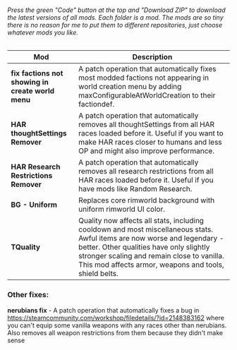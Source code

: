 ###### Press the green "Code" button at the top and "Download ZIP" to download the latest versions of all mods. Each folder is a mod. The mods are so tiny there is no reason for me to put them to different repositories, just choose whatever mods you like.

Mod | Description
------------ | -------------
**fix factions not showing in create world menu** | A patch operation that automatically fixes most modded factions not appearing in world creation menu by adding maxConfigurableAtWorldCreation to their factiondef.
**HAR thoughtSettings Remover** | A patch operation that automatically removes all thoughtSettings from all HAR races loaded before it. Useful if you want to make HAR races closer to humans and less OP and might also improve performance.
**HAR Research Restrictions Remover** | A patch operation that automatically removes all research restrictions from all HAR races loaded before it. Useful if you have mods like Random Research.
**BG - Uniform** | Replaces core rimworld background with uniform rimworld UI color.
**TQuality** | Quality now affects all stats, including cooldown and most miscellaneous stats. Awful items are now worse and legendary - better. Other qualities have only slightly stronger scaling and remain close to vanilla. This mod affects armor, weapons and tools, shield belts.

### Other fixes:
**nerubians fix** - A patch operation that automatically fixes a bug in https://steamcommunity.com/workshop/filedetails/?id=2148383162 where you can't equip some vanilla weapons with any races other than nerubians. Also removes all weapon restrictions from them because they didn't make sense
